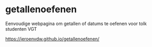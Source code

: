 # getallenoefenen

Eenvoudige webpagina om getallen of datums te oefenen voor tolk studenten VGT

https://jeroenvdw.github.io/getallenoefenen/

